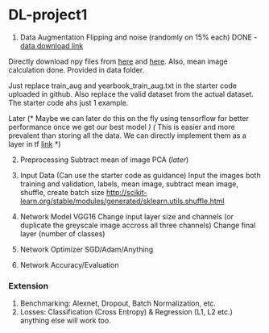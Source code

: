 # DL-project1
1. Data Augmentation
Flipping and noise (randomly on 15% each) DONE - [data download link](https://drive.google.com/open?id=1BpSy8XRDbskvrBK9dFHw87ZoK-DRTt_a)

Directly download npy files from [here](https://drive.google.com/open?id=1azvy0fzr-PLFQ7FuZDmrZR1fPm9qvWcw) and [here](https://www.google.com).
Also, mean image calculation done. Provided in data folder.

Just replace train_aug and yearbook_train_aug.txt in the starter code uploaded in github.
Also replace the valid dataset from the actual dataset. The starter code ahs just 1 example.

Later 
(* Maybe we can later do this on the fly using tensorflow for better performance once we get our best model *)
(* This is easier and more prevalent than storing all the data. We can directly implement them as a layer in tf [link](https://medium.com/nanonets/how-to-use-deep-learning-when-you-have-limited-data-part-2-data-augmentation-c26971dc8ced) *)

2. Preprocessing
Subtract mean of image
PCA (*later*)

3. Input Data (Can use the starter code as guidance)
Input the images both training and validation, labels, mean image, subtract mean image, shuffle, create batch size
http://scikit-learn.org/stable/modules/generated/sklearn.utils.shuffle.html

4. Network Model
VGG16
Change input layer size and channels (or duplicate the greyscale image accross all three channels)
Change final layer (number of classes)

5. Network Optimizer
SGD/Adam/Anything

6. Network Accuracy/Evaluation


### Extension

1. Benchmarking: Alexnet, Dropout, Batch Normalization, etc.
2. Losses: Classification (Cross Entropy) & Regression (L1, L2 etc.) anything else will work too.



